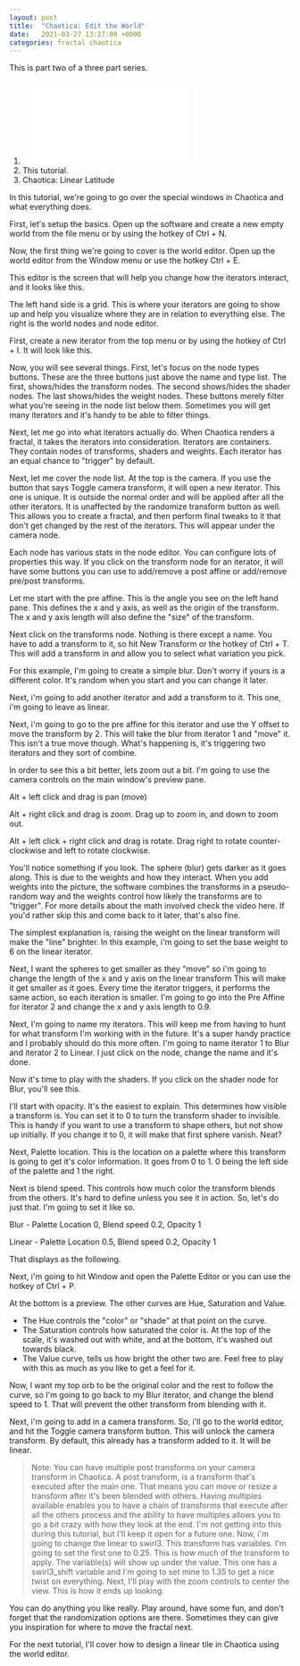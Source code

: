 ```yaml
---
layout: post
title:  "Chaotica: Edit the World"
date:   2021-03-27 13:27:00 +0000
categories: fractal chaotica
---
```


This is part two of a three part series.

 1. ![Chaotica: An Introduction](2021-03-27-Chaotica-An-Introduction.markdown)
 2. This tutorial.
 3. Chaotica: Linear Latitude

In this tutorial, we're going to go over the special windows in Chaotica and
what everything does.

First, let's setup the basics.  Open up the software and create a new empty
world from the file menu or by using the hotkey of Ctrl + N.

Now, the first thing we're going to cover is the world editor.  Open up the
world editor from the Window menu or use the hotkey Ctrl + E.

This editor is the screen that will help you change how the iterators interact,
and it looks like this.

The left hand side is a grid.  This is where your iterators are going to show up
and help you visualize where they are in relation to everything else.  The right
is the world nodes and node editor.

First, create a new iterator from the top menu or by using the hotkey of Ctrl +
I.  It will look like this.

Now, you will see several things.  First, let's focus on the node types buttons.
 These are the three buttons just above the name and type list.  The first,
shows/hides the transform nodes.  The second shows/hides the shader nodes.  The
last shows/hides the weight nodes.  These buttons merely filter what you're
seeing in the node list below them.  Sometimes you will get many iterators and
it's handy to be able to filter things.

Next, let me go into what iterators actually do.  When Chaotica renders a
fractal, it takes the iterators into consideration.  Iterators are containers.
 They contain nodes of transforms, shaders and weights.  Each iterator has an
equal chance to "trigger" by default.

Next, let me cover the node list.  At the top is the camera.  If you use the
button that says Toggle camera transform, it will open a new iterator.  This one
is unique.  It is outside the normal order and will be applied after all the
other iterators.  It is unaffected by the randomize transform button as well.
 This allows you to create a fractal, and then perform final tweaks to it that
don't get changed by the rest of the iterators.  This will appear under the
camera node.

Each node has various stats in the node editor.  You can configure lots of
properties this way.  If you click on the transform node for an iterator, it
will have some buttons you can use to add/remove a post affine or add/remove
pre/post transforms.

Let me start with the pre affine.  This is the angle you see on the left hand
pane.  This defines the x and y axis, as well as the origin of the transform.
 The x and y axis length will also define the "size" of the transform.

Next click on the transforms node.  Nothing is there except a name.  You have to
add a transform to it, so hit New Transform or the hotkey of Ctrl + T.  This
will add a transform in and allow you to select what variation you pick.

For this example, I'm going to create a simple blur.  Don't worry if yours is a
different color.  It's random when you start and you can change it later.

Next, i'm going to add another iterator and add a transform to it.  This one,
i'm going to leave as linear.

Next, i'm going to go to the pre affine for this iterator and use the Y offset
to move the transform by 2.  This will take the blur from iterator 1 and "move"
it.  This isn't a true move though.  What's happening is, it's triggering two
iterators and they sort of combine.

In order to see this a bit better, lets zoom out a bit. I'm going to use the
camera controls on the main window's preview pane.

Alt + left click and drag is pan (move)

Alt + right click and drag is zoom.  Drag up to zoom in, and down to zoom out.

Alt + left click + right click and drag is rotate. Drag right to rotate
counter-clockwise and left to rotate clockwise.



You'll notice something if you look.  The sphere (blur) gets darker as it goes
along.  This is due to the weights and how they interact.  When you add weights
into the picture, the software combines the transforms in a pseudo-random way
and the weights control how likely the transforms are to "trigger".  For more
details about the math involved check the video here.  If you'd rather skip this
and come back to it later, that's also fine.

The simplest explanation is, raising the weight on the linear transform will
make the "line" brighter.  In this example, i'm going to set the base weight to
6 on the linear iterator.

Next, I want the spheres to get smaller as they "move" so i'm going to change
the length of the x and y axis on the linear transform This will make it get
smaller as it goes.  Every time the iterator triggers, it performs the same
action, so each iteration is smaller.  I'm going to go into the Pre Affine for
iterator 2 and change the x and y axis length to 0.9.

Next, I'm going to name my iterators.  This will keep me from having to hunt for
what transform I'm working with in the future.   It's a super handy practice and
I probably should do this more often.  I'm going to name iterator 1 to Blur and
iterator 2 to Linear.  I just click on the node, change the name and it's done.

Now it's time to play with the shaders.  If you click on the shader node for
Blur, you'll see this.

I'll start with opacity.  It's the easiest to explain.  This determines how
visible a transform is.  You can set it to 0 to turn the transform shader to
invisible.  This is handy if you want to use a transform to shape others, but
not show up initially.  If you change it to 0, it will make that first sphere
vanish.  Neat?

Next, Palette location.  This is the location on a palette where this transform
is going to get it's color information.  It goes from 0 to 1.   0 being the left
side of the palette and 1 the right.

Next is blend speed.  This controls how much color the transform blends from the
others.  It's hard to define unless you see it in action.  So, let's do just
that.  I'm going to set it like so.

Blur - Palette Location 0, Blend speed 0.2, Opacity 1

Linear - Palette Location 0.5, Blend speed 0.2, Opacity 1

That displays as the following.

Next, i'm going to hit Window and open the Palette Editor or you can use the
hotkey of Ctrl + P.

At the bottom is a preview.  The other curves are Hue, Saturation and Value.

 * The Hue controls the "color" or "shade" at that point on the curve.
 * The Saturation controls how saturated the color is.  At the top of the scale,
   it's washed out with white, and at the bottom, it's washed out towards black.
 * The Value curve, tells us how bright the other two are.  Feel free to play
   with this as much as you like to get a feel for it.

Now, I want my top orb to be the original color and the rest to follow the
curve, so I'm going to go back to my Blur iterator, and change the blend speed
to 1.  That will prevent the other transform from blending with it.

Next, i'm going to add in a camera transform.  So, i'll go to the world editor,
and hit the Toggle camera transform button.  This will unlock the camera
transform.  By default, this already has a transform added to it.  It will be
linear.

> Note:  You can have multiple post transforms on your camera transform in
Chaotica.  A post transform, is a transform that's executed after the main one.
That means you can move or resize a transform after it's been blended with
others.  Having multiples available enables you to have a chain of transforms
that execute after all the others process and the ability to have multiples
allows you to go a bit crazy with how they look at the end.  I'm not getting
into this during this tutorial, but I'll keep it open for a future one.
Now, i'm going to change the linear to swirl3.  This transform has variables.
 I'm going to set the first one to 0.25.  This is how much of the transform to
apply.  The variable(s) will show up under the value.  This one has a
swirl3_shift variable and I'm going to set mine to 1.35 to get a nice twist on
everything.  Next, I'll play with the zoom controls to center the view.  This is
how it ends up looking.

You can do anything you like really.  Play around, have some fun, and don't
forget that the randomization options are there.  Sometimes they can give you
inspiration for where to move the fractal next.

For the next tutorial, I'll cover how to design a linear tile in Chaotica using
the world editor.
